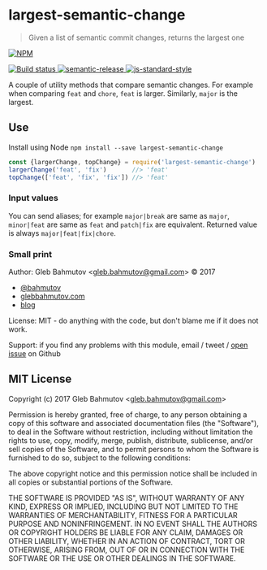 # largest-semantic-change

> Given a list of semantic commit changes, returns the largest one

[![NPM][npm-icon] ][npm-url]

[![Build status][ci-image] ][ci-url]
[![semantic-release][semantic-image] ][semantic-url]
[![js-standard-style][standard-image]][standard-url]

A couple of utility methods that compare semantic changes. For example
when comparing `feat` and `chore`, `feat` is larger. Similarly, `major`
is the largest.

## Use

Install using Node `npm install --save largest-semantic-change`

```js
const {largerChange, topChange} = require('largest-semantic-change')
largerChange('feat', 'fix')       //> 'feat'
topChange(['feat', 'fix', 'fix']) //> 'feat'
```

### Input values

You can send aliases; for example `major|break` are same as `major`, `minor|feat` are same as `feat` and `patch|fix` are equivalent. Returned value is always `major|feat|fix|chore`.

### Small print

Author: Gleb Bahmutov &lt;gleb.bahmutov@gmail.com&gt; &copy; 2017

* [@bahmutov](https://twitter.com/bahmutov)
* [glebbahmutov.com](http://glebbahmutov.com)
* [blog](http://glebbahmutov.com/blog)

License: MIT - do anything with the code, but don't blame me if it does not work.

Support: if you find any problems with this module, email / tweet /
[open issue](https://github.com/bahmutov/largest-semantic-change/issues) on Github

## MIT License

Copyright (c) 2017 Gleb Bahmutov &lt;gleb.bahmutov@gmail.com&gt;

Permission is hereby granted, free of charge, to any person
obtaining a copy of this software and associated documentation
files (the "Software"), to deal in the Software without
restriction, including without limitation the rights to use,
copy, modify, merge, publish, distribute, sublicense, and/or sell
copies of the Software, and to permit persons to whom the
Software is furnished to do so, subject to the following
conditions:

The above copyright notice and this permission notice shall be
included in all copies or substantial portions of the Software.

THE SOFTWARE IS PROVIDED "AS IS", WITHOUT WARRANTY OF ANY KIND,
EXPRESS OR IMPLIED, INCLUDING BUT NOT LIMITED TO THE WARRANTIES
OF MERCHANTABILITY, FITNESS FOR A PARTICULAR PURPOSE AND
NONINFRINGEMENT. IN NO EVENT SHALL THE AUTHORS OR COPYRIGHT
HOLDERS BE LIABLE FOR ANY CLAIM, DAMAGES OR OTHER LIABILITY,
WHETHER IN AN ACTION OF CONTRACT, TORT OR OTHERWISE, ARISING
FROM, OUT OF OR IN CONNECTION WITH THE SOFTWARE OR THE USE OR
OTHER DEALINGS IN THE SOFTWARE.

[npm-icon]: https://nodei.co/npm/largest-semantic-change.svg?downloads=true
[npm-url]: https://npmjs.org/package/largest-semantic-change
[ci-image]: https://travis-ci.org/bahmutov/largest-semantic-change.svg?branch=master
[ci-url]: https://travis-ci.org/bahmutov/largest-semantic-change
[semantic-image]: https://img.shields.io/badge/%20%20%F0%9F%93%A6%F0%9F%9A%80-semantic--release-e10079.svg
[semantic-url]: https://github.com/semantic-release/semantic-release
[standard-image]: https://img.shields.io/badge/code%20style-standard-brightgreen.svg
[standard-url]: http://standardjs.com/
